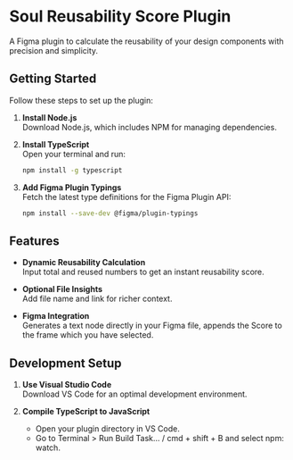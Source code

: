 # Soul Reusability Score Plugin

A Figma plugin to calculate the reusability of your design components with precision and simplicity.

## Getting Started

Follow these steps to set up the plugin:

1. **Install Node.js**  
   Download Node.js, which includes NPM for managing dependencies.

2. **Install TypeScript**  
   Open your terminal and run:
   ```bash
   npm install -g typescript
   ```

3. **Add Figma Plugin Typings**  
   Fetch the latest type definitions for the Figma Plugin API:
   ```bash
   npm install --save-dev @figma/plugin-typings
   ```

## Features

- **Dynamic Reusability Calculation**  
  Input total and reused numbers to get an instant reusability score.

- **Optional File Insights**  
  Add file name and link for richer context.

- **Figma Integration**  
  Generates a text node directly in your Figma file, appends the Score to the frame which you have selected.

## Development Setup

1. **Use Visual Studio Code**  
   Download VS Code for an optimal development environment.

2. **Compile TypeScript to JavaScript**  
   - Open your plugin directory in VS Code.
   - Go to Terminal > Run Build Task… / cmd + shift + B and select npm: watch.